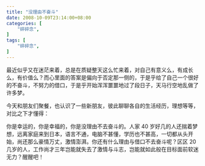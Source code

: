 ```yaml
---
title: "没理由不奋斗"
date: 2008-10-09T23:14:00+08:00
categories: [
    "碎碎念",
]
tags: [
    "碎碎念",
]
---
```


最近似乎又在迷茫来着，总是在质疑整天这么忙来着，对自己有意义么，有成长么，有价值么？而心里面的答案是偏向于否定那一侧的，于是乎给了自己一个很好的不奋斗，不努力的借口，于是乎开始浑浑噩噩地过了段日子，天马行空地乱做了许多梦。

<!--more-->

今天和朋友们聚餐，也认识了一些新朋友，彼此聊聊各自的生活经历，理想等等，对比之下才懂得：
 
你是幸运的，你是幸福的，你是没理由不去奋斗的。人家 40 岁好几的人还揣着梦想，远离家庭来到日本，语言不通，电脑不甚懂，学历也不甚高，一切都从头开始，尚还那么豪情万丈，激情澎湃。你还有什么理由与借口不去奋斗呢？区区 20 几岁的人，工作尚才三年岂能就失去了激情与斗志，岂能就如此般在目标面前软迷无力？醒醒吧！
